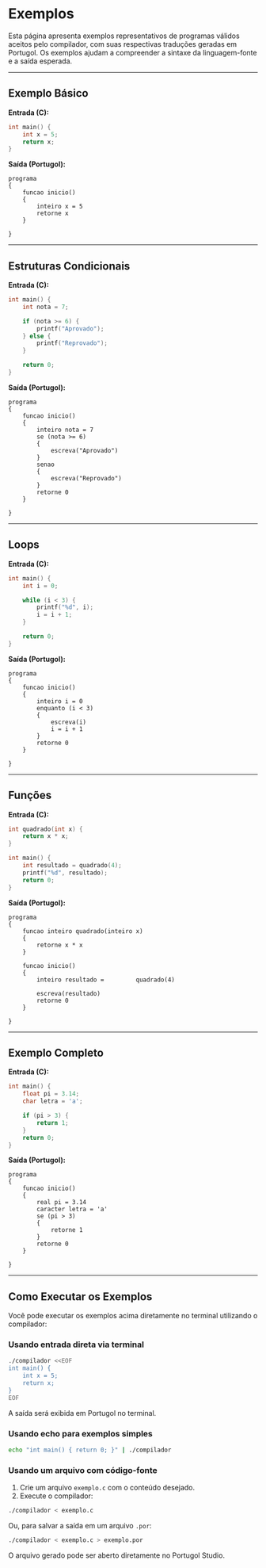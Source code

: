 # Exemplos

Esta página apresenta exemplos representativos de programas válidos aceitos pelo compilador, com suas respectivas traduções geradas em Portugol. Os exemplos ajudam a compreender a sintaxe da linguagem-fonte e a saída esperada.

---

## Exemplo Básico

**Entrada (C):**

```c
int main() {
    int x = 5;
    return x;
}
```

**Saída (Portugol):**

```portugol
programa
{
    funcao inicio()
    {
        inteiro x = 5
        retorne x
    }

}
```

---

## Estruturas Condicionais

**Entrada (C):**

```c
int main() {
    int nota = 7;

    if (nota >= 6) {
        printf("Aprovado");
    } else {
        printf("Reprovado");
    }

    return 0;
}
```

**Saída (Portugol):**

```portugol
programa
{
    funcao inicio()
    {
        inteiro nota = 7
        se (nota >= 6)
        {
            escreva("Aprovado")
        }
        senao
        {
            escreva("Reprovado")
        }
        retorne 0
    }

}

```

---

## Loops

**Entrada (C):**

```c
int main() {
    int i = 0;

    while (i < 3) {
        printf("%d", i);
        i = i + 1;
    }

    return 0;
}
```

**Saída (Portugol):**

```portugol
programa
{
    funcao inicio()
    {
        inteiro i = 0
        enquanto (i < 3)
        {
            escreva(i)
            i = i + 1
        }
        retorne 0
    }

}

```

---

## Funções

**Entrada (C):**

```c
int quadrado(int x) {
    return x * x;
}

int main() {
    int resultado = quadrado(4);
    printf("%d", resultado);
    return 0;
}
```

**Saída (Portugol):**

```portugol
programa
{
    funcao inteiro quadrado(inteiro x)
    {
        retorne x * x
    }

    funcao inicio()
    {
        inteiro resultado =         quadrado(4)

        escreva(resultado)
        retorne 0
    }

}

```

---

## Exemplo Completo

**Entrada (C):**

```c
int main() {
    float pi = 3.14;
    char letra = 'a';

    if (pi > 3) {
        return 1;
    }
    return 0;
}
```

**Saída (Portugol):**

```portugol
programa
{
    funcao inicio()
    {
        real pi = 3.14
        caracter letra = 'a'
        se (pi > 3)
        {
            retorne 1
        }
        retorne 0
    }

}

```

---

## Como Executar os Exemplos

Você pode executar os exemplos acima diretamente no terminal utilizando o compilador:

### Usando entrada direta via terminal

```bash
./compilador <<EOF
int main() {
    int x = 5;
    return x;
}
EOF
```

A saída será exibida em Portugol no terminal.

### Usando echo para exemplos simples

```bash
echo "int main() { return 0; }" | ./compilador
```

### Usando um arquivo com código-fonte

1. Crie um arquivo `exemplo.c` com o conteúdo desejado.
2. Execute o compilador:

```bash
./compilador < exemplo.c
```

Ou, para salvar a saída em um arquivo `.por`:

```bash
./compilador < exemplo.c > exemplo.por
```

O arquivo gerado pode ser aberto diretamente no Portugol Studio.
